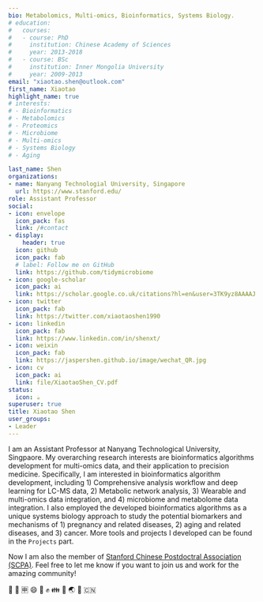```yaml
---
bio: Metabolomics, Multi-omics, Bioinformatics, Systems Biology.
# education:
#   courses:
#   - course: PhD
#     institution: Chinese Academy of Sciences
#     year: 2013-2018
#   - course: BSc
#     institution: Inner Mongolia University
#     year: 2009-2013
email: "xiaotao.shen@outlook.com"
first_name: Xiaotao
highlight_name: true
# interests:
# - Bioinformatics
# - Metabolomics
# - Proteomics
# - Microbiome
# - Multi-omics
# - Systems Biology
# - Aging

last_name: Shen
organizations:
- name: Nanyang Technologial University, Singapore
  url: https://www.stanford.edu/
role: Assistant Professor
social:
- icon: envelope
  icon_pack: fas
  link: /#contact
- display:
    header: true
  icon: github
  icon_pack: fab
  # label: Follow me on GitHub
  link: https://github.com/tidymicrobiome
- icon: google-scholar
  icon_pack: ai
  link: https://scholar.google.co.uk/citations?hl=en&user=3TK9yz8AAAAJ
- icon: twitter
  icon_pack: fab
  link: https://twitter.com/xiaotaoshen1990
- icon: linkedin
  icon_pack: fab
  link: https://www.linkedin.com/in/shenxt/
- icon: weixin
  icon_pack: fab
  link: https://jaspershen.github.io/image/wechat_QR.jpg
- icon: cv
  icon_pack: ai
  link: file/XiaotaoShen_CV.pdf
status:
  icon: ☕️
superuser: true
title: Xiaotao Shen
user_groups:
- Leader
---
```


I am an Assistant Professor at Nanyang Technological University, Singpaore. My overarching research interests are bioinformatics algorithms development for multi-omics data, and their application to precision medicine. Specifically, I am interested in bioinformatics algorithm development, including 1) Comprehensive analysis workflow and deep learning for LC-MS data, 2) Metabolic network analysis, 3) Wearable and multi-omics data integration, and 4) microbiome and metabolome data integration. I also employed the developed bioinformatics algorithms as a unique systems biology approach to study the potential biomarkers and mechanisms of 1) pregnancy and related diseases, 2) aging and related diseases, and 3) cancer. 
More tools and projects I developed can be found in the `Projects` part.

Now I am also the member of [Stanford Chinese Postdoctral Association (SCPA)](https://scpa.netlify.app/). Feel free to let me know if you want to join us and work for the amazing community!

 :dog: :school: :u7533: :smile: :facepunch: :fist: :family: :panda_face: :earth_asia: :tada: :cn:
